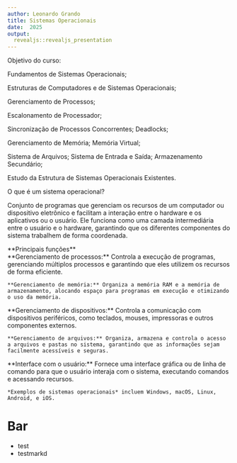 ```yaml
---
author: Leonardo Grando
title: Sistemas Operacionais
date:  2025
output: 
  revealjs::revealjs_presentation
---
```


<section> Objetivo do curso:

Fundamentos de Sistemas Operacionais; 

Estruturas de Computadores e de Sistemas Operacionais; 

Gerenciamento de Processos; 

Escalonamento de Processador; 

Sincronização de Processos Concorrentes; Deadlocks; 

Gerenciamento de Memória; Memória Virtual; 

Sistema de Arquivos; Sistema de Entrada e Saída; Armazenamento Secundário; 

Estudo da Estrutura de Sistemas Operacionais Existentes.

</section>


<section>
  O que é um sistema operacional?
  
  Conjunto de programas que gerenciam os recursos de um computador ou dispositivo eletrônico e facilitam a interação entre o hardware e os aplicativos ou o usuário. Ele funciona como uma camada intermediária entre o usuário e o hardware, garantindo que os diferentes componentes do sistema trabalhem de forma coordenada.
</section>

<section>
  <section>
    **Principais funções**
  </section>
  
  <section>
    **Gerenciamento de processos:** Controla a execução de programas, gerenciando múltiplos processos e garantindo que eles utilizem os recursos de forma eficiente.
    
    **Gerenciamento de memória:** Organiza a memória RAM e a memória de armazenamento, alocando espaço para programas em execução e otimizando o uso da memória.
  </section>
</section>
<section>
   **Gerenciamento de dispositivos:** Controla a comunicação com dispositivos periféricos, como teclados, mouses, impressoras e outros componentes externos.
   
    **Gerenciamento de arquivos:** Organiza, armazena e controla o acesso a arquivos e pastas no sistema, garantindo que as informações sejam facilmente acessíveis e seguras.
    
    
</section>
  
<section>
   **Interface com o usuário:** Fornece uma interface gráfica ou de linha de comando para que o usuário interaja com o sistema, executando comandos e acessando recursos.
   
    *Exemplos de sistemas operacionais* incluem Windows, macOS, Linux, Android, e iOS. 
</section>


# Bar
* test
* testmarkd

